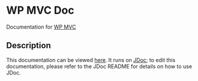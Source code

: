WP MVC Doc
==========
Documentation for [WP MVC](https://github.com/tombenner/wp-mvc)

Description
-----------

This documentation can be viewed [here](https://tombenner.github.com/wp-mvc-doc).  It runs on [JDoc](https://github.com/tombenner/jdoc); to edit this documentation, please refer to the JDoc README for details on how to use JDoc.